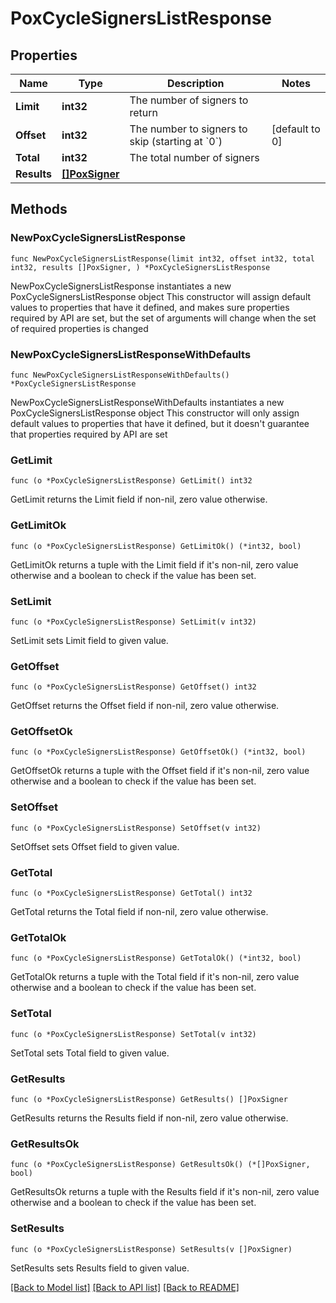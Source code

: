 # PoxCycleSignersListResponse

## Properties

Name | Type | Description | Notes
------------ | ------------- | ------------- | -------------
**Limit** | **int32** | The number of signers to return | 
**Offset** | **int32** | The number to signers to skip (starting at &#x60;0&#x60;) | [default to 0]
**Total** | **int32** | The total number of signers | 
**Results** | [**[]PoxSigner**](PoxSigner.md) |  | 

## Methods

### NewPoxCycleSignersListResponse

`func NewPoxCycleSignersListResponse(limit int32, offset int32, total int32, results []PoxSigner, ) *PoxCycleSignersListResponse`

NewPoxCycleSignersListResponse instantiates a new PoxCycleSignersListResponse object
This constructor will assign default values to properties that have it defined,
and makes sure properties required by API are set, but the set of arguments
will change when the set of required properties is changed

### NewPoxCycleSignersListResponseWithDefaults

`func NewPoxCycleSignersListResponseWithDefaults() *PoxCycleSignersListResponse`

NewPoxCycleSignersListResponseWithDefaults instantiates a new PoxCycleSignersListResponse object
This constructor will only assign default values to properties that have it defined,
but it doesn't guarantee that properties required by API are set

### GetLimit

`func (o *PoxCycleSignersListResponse) GetLimit() int32`

GetLimit returns the Limit field if non-nil, zero value otherwise.

### GetLimitOk

`func (o *PoxCycleSignersListResponse) GetLimitOk() (*int32, bool)`

GetLimitOk returns a tuple with the Limit field if it's non-nil, zero value otherwise
and a boolean to check if the value has been set.

### SetLimit

`func (o *PoxCycleSignersListResponse) SetLimit(v int32)`

SetLimit sets Limit field to given value.


### GetOffset

`func (o *PoxCycleSignersListResponse) GetOffset() int32`

GetOffset returns the Offset field if non-nil, zero value otherwise.

### GetOffsetOk

`func (o *PoxCycleSignersListResponse) GetOffsetOk() (*int32, bool)`

GetOffsetOk returns a tuple with the Offset field if it's non-nil, zero value otherwise
and a boolean to check if the value has been set.

### SetOffset

`func (o *PoxCycleSignersListResponse) SetOffset(v int32)`

SetOffset sets Offset field to given value.


### GetTotal

`func (o *PoxCycleSignersListResponse) GetTotal() int32`

GetTotal returns the Total field if non-nil, zero value otherwise.

### GetTotalOk

`func (o *PoxCycleSignersListResponse) GetTotalOk() (*int32, bool)`

GetTotalOk returns a tuple with the Total field if it's non-nil, zero value otherwise
and a boolean to check if the value has been set.

### SetTotal

`func (o *PoxCycleSignersListResponse) SetTotal(v int32)`

SetTotal sets Total field to given value.


### GetResults

`func (o *PoxCycleSignersListResponse) GetResults() []PoxSigner`

GetResults returns the Results field if non-nil, zero value otherwise.

### GetResultsOk

`func (o *PoxCycleSignersListResponse) GetResultsOk() (*[]PoxSigner, bool)`

GetResultsOk returns a tuple with the Results field if it's non-nil, zero value otherwise
and a boolean to check if the value has been set.

### SetResults

`func (o *PoxCycleSignersListResponse) SetResults(v []PoxSigner)`

SetResults sets Results field to given value.



[[Back to Model list]](../README.md#documentation-for-models) [[Back to API list]](../README.md#documentation-for-api-endpoints) [[Back to README]](../README.md)


